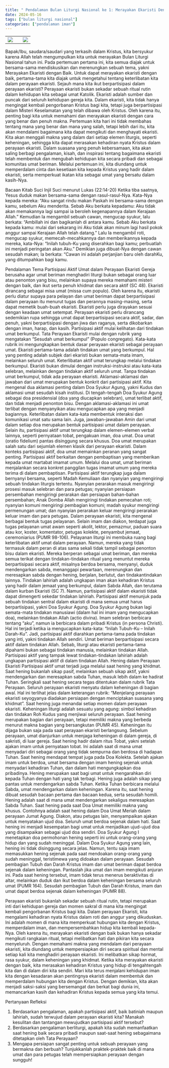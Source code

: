 ```yaml
---
title: " Pendalaman Bulan Liturgi Nasional ke 1: Merayakan Ekaristi Dengan Baik"
date: 2024-05-16
tags: ["bulan liturgi nasional"]
categories: ["pendalaman iman"]
---
```

| | | |
|---|---|---|
| ![](/img/bln16mei24.avif) | | ![](/img/bln16mei241.avif) | | ![](/img/bln16mei242.avif) |
Bapak/Ibu, saudara/saudari yang terkasih dalam Kristus, kita bersyukur karena Allah telah mengumpulkan kita untuk merayakan Bulan Liturgi Nasional tahun ini. Pada pertemuan pertama ini, kita semua diajak untuk bersama-sama mendiskusikan dan merenungkan sebuah tema, yakni Merayakan Ekaristi dengan Baik. Untuk dapat merayakan ekaristi dengan baik, pertama-tama kita diajak untuk mengetahui tentang keterlibatan kita dalam perayaan ekaristi. Sejauh mana kita ikut berpartisipasi dalam perayaan ekaristi?
Perayaan ekaristi bukan sekadar sebuah ritual rutin dalam kehidupan kita sebagai umat Katolik. Ekaristi adalah sumber dan puncak dari seluruh kehidupan gereja kita. Dalam ekaristi, kita tidak hanya mengingat kembali pengorbanan Kristus bagi kita, tetapi juga berpartisipasi dalam Misteri Keselamatan yang telah dibawa oleh Kristus. Oleh karena itu, penting bagi kita untuk memahami dan merayakan ekaristi dengan cara yang benar dan penuh makna.
Pertemuan kita hari ini tidak membahas tentang mana yang benar dan mana yang salah, tetapi lebih dari itu, kita akan mendalami bagaimana kita dapat mengikuti dan menghayati ekaristi. Kita akan menggali makna yang dalam dari setiap elemen liturgis, seperti keheningan, sehingga kita dapat merasakan kehadiran nyata Kristus dalam perayaan ekaristi. 
Dalam suasana yang penuh kebersamaan, kita akan saling berbagi pengalaman, kisah, dan inspirasi tentang bagaimana ekaristi telah membentuk dan mengubah kehidupan kita secara pribadi dan sebagai komunitas umat beriman. Melalui pertemuan ini, kita diundang untuk memperdalam cinta dan kesetiaan kita kepada Kristus yang hadir dalam ekaristi, serta memperkuat ikatan kita sebagai umat yang bersatu dalam kasih-Nya. 

Bacaan Kitab Suci
Injil Suci menurut Lukas (22:14-20)
Ketika tiba saatnya, Yesus duduk makan bersama-sama dengan rasul-rasul-Nya. Kata-Nya kepada mereka: “Aku sangat rindu makan Paskah ini bersama-sama dengan kamu, sebelum Aku menderita. Sebab Aku berkata kepadamu: Aku tidak akan memakannya lagi sampai ia beroleh kegenapannya dalam Kerajaan Allah.”
Kemudian Ia mengambil sebuah cawan, mengucap syukur, lalu berkata: “Ambillah ini dan bagikanlah di antara kamu.  Sebab Aku berkata kepada kamu: mulai dari sekarang ini Aku tidak akan minum lagi hasil pokok anggur sampai Kerajaan Allah telah datang.”
Lalu Ia mengambil roti, mengucap syukur, memecah-mecahkannya dan memberikannya kepada mereka, kata-Nya: “Inilah tubuh-Ku yang diserahkan bagi kamu; perbuatlah ini menjadi peringatan akan Aku.”
Demikian juga dibuat-Nya dengan cawan sesudah makan; Ia berkata: “Cawan ini adalah perjanjian baru oleh darahKu, yang ditumpahkan bagi kamu.

Pendalaman Tema
Partisipasi Aktif Umat dalam Perayaan Ekaristi
Gereja berusaha agar umat beriman menghadiri liturgi bukan sebagai orang luar atau penonton yang bisu, melainkan supaya mereka memahami misteri dengan baik, dan ikut serta penuh khidmat dan secara aktif (SC 48). Ekaristi dirancang sebagai misa umat (missa cum populo). Oleh karena itu, ekaristi perlu diatur supaya para pelayan dan umat beriman dapat berpartisipasi dalam perayaan itu menurut tugas dan perannya masing-masing, serta dapat memetik buah-buah ekaristi. Ekaristi perlu juga dirayakan sesuai dengan keadaan umat setempat. Perayaan ekaristi perlu dirancang sedemikian rupa sehingga umat dapat berpartisipasi secara aktif, sadar, dan penuh, yakni berpartisipasi dengan jiwa dan raganya, serta dikobarkan dengan iman, harap, dan kasih.
Partisipasi aktif mulai kelihatan dari tindakan umat berkumpul. Tata Perayaan Ekaristi mulai dengan rubrik yang mengatakan “Sesudah umat berkumpul” (Populo congregato). Kata-kata rubrik ini mengungkapkan bentuk dasar perayaan ekaristi sebagai perayaan umat. Ekaristi pertama-tama adalah tindakan umat yang berkumpul. Hal yang penting adalah subjek dari ekaristi bukan semata-mata imam, melainkan seluruh umat. Keterlibatan aktif umat terungkap melalui tindakan berkumpul. Ekaristi bukan dimulai dengan instruksi-instruksi atau kata-kata selebran, melainkan dengan tindakan aktif seluruh umat. Tanpa tindakan umat berkumpul, tidak ada perayaan ekaristi. 
Aklamasi-aklamasi dan jawaban dari umat merupakan bentuk konkrit dari partisipasi aktif. Kita mengenal dua aklamasi penting dalam Doa Syukur Agung, yakni Kudus dan aklamasi umat sesudah kisah institusi. Di tengah-tengah Doa Syukur Agung sebagai doa presidensial (doa yang diucapkan selebran), umat terlibat aktif, dan tidak menjadi penonton bisu. Dengan aklamasi-aklamasi ini umat terlibat dengan menyanyikan atau mengucapkan apa yang menjadi bagiannya. Keterlibatan dalam kata-kata membentuk interaksi dan komunikasi umat satu sama lain. Juga, jawaban-jawaban Amin dari umat dalam setiap doa merupakan bentuk partisipasi umat dalam perayaan. 
Selain itu, partisipasi aktif umat terungkap dalam elemen-elemen verbal lainnya, seperti pernyataan tobat, pengakuan iman, doa umat. Doa umat (oratio fidelium) pantas disinggung secara khusus. Doa umat merupakan salah satu dari sejumlah elemen klasik dari perayaan ekaristi. Dalam konteks partisipasi aktif, doa umat memainkan peranan yang sangat penting. Partisipasi aktif berkaitan dengan pembaptisan yang memberikan kepada umat martabat imamat umum. Melalui doa umat, umat beriman menjalankan secara konkret panggilan tugas imamat umum yang mereka terima di dalam pembaptisan. 
Partisipasi aktif terungkap juga dalam bernyanyi bersama, seperti Madah Kemuliaan dan nyanyian yang mengiringi sebuah tindakan liturgis tertentu. Nyanyian perarakan masuk mengiringi prosesi masuk selebran dan para petugas; nyanyian persiapan persembahan mengiringi perarakan dan persiapan bahan-bahan persembahan; Anak Domba Allah mengiringi tindakan pemecahan roti; nyanyian komuni mengiringi pembagian komuni; madah syukur mengiringi permenungan umat; dan nyanyian perarakan keluar mengiringi perarakan keluar imam dan para petugas.
Dalam perayaan ekaristi, kita mengenal berbagai bentuk tugas pelayanan. Selain imam dan diakon, terdapat juga tugas pelayanan umat awam seperti akolit, lektor, pemazmur, paduan suara atau kor, koster, komentator, petugas kolekte, penyambut jemaat, ceremoniarius (PUMR 98-106). Pelayanan liturgi ini membuka ruang bagi keterlibatan aktif umat dalam perayaan. Namun, mereka yang tidak termasuk dalam peran di atas sama sekali tidak tampil sebagai penonton bisu dalam ekaristi. Mereka berperan sebagai umat beriman, dan mereka semua terikat dengan tindakan-tindakan ritual yang menuntut mereka berpartisipasi secara aktif, misalnya berdoa bersama, menyanyi, duduk mendengarkan sabda, menanggapi pewartaan, merenungkan dan meresapkan sabda dengan hening, berjalan, berlutut, dan tindakantindakan lainnya. Tindakan lahiriah adalah ungkapan iman akan kehadiran Kristus yang hadir dalam jemaat yang berkumpul, dalam Sabda Allah, dan terutama dalam kurban Ekaristi (SC 7). 
Namun, partisipasi aktif dalam ekaristi tidak dapat dimengerti sekedar tindakan lahiriah. Partisipasi aktif menunjuk pada sebuah tindakan sentral dalam ekaristi di mana semua umat harus berpartisipasi, yakni Doa Syukur Agung. Doa Syukur Agung bukan lagi semata-mata tindakan manusiawi (dalam hal ini imam yang mengucapkan doa), melainkan tindakan Allah (actio divina). Imam selebran berbicara tentang “aku”, namun ia berbicara dalam pribadi Kristus (in persona Christi). Hal ini terjadi ketika ia mengucapkan kata-kata: “Inilah Tubuh-Ku – Inilah Darah-Ku”. Jadi, partisipasi aktif diarahkan pertama-tama pada tindakan yang inti, yakni tindakan Allah sendiri. Umat beriman berpartisipasi secara aktif dalam tindakan Allah. Sebab, liturgi atau ekaristi pertama-tama dipahami bukan sebagai tindakan manusia, melainkan tindakan Allah. Partisipasi aktif yang tampak lewat tindakan-tindakan lahiriah adalah ungkapan partisipasi aktif di dalam tindakan Allah. 
Hening dalam Perayaan Ekaristi
Partisipasi aktif umat terjadi juga melalui saat hening yang khidmat. Saat hening bukanlah sikap pasif, melainkan sebuah sikap aktif, yakni mendengarkan dan meresapkan sabda Tuhan, masuk lebih dalam ke hadirat Tuhan. Seringkali saat hening secara tegas ditentukan dalam rubrik Tata Perayaan. Seluruh perayaan ekaristi menyatu dalam keheningan di bagian awal. Hal ini terlihat jelas dalam keterangan rubrik: “Menjelang perayaan ekaristi seyogyanya diadakan persiapan dengan menciptakan suasana yang khidmat”. Saat hening juga menandai setiap momen dalam perayaan ekaristi. Keheningan liturgi adalah sesuatu yang agung: simbol kehadiran dan tindakan Roh Kudus yang menjiwai seluruh perayaan.
Saat hening merupakan bagian dari perayaan, tetapi memiliki makna yang berbeda menurut makna bagian yang bersangkutan (PUMR 45). Keheningan itu dijaga bukan saja pada saat perayaan ekaristi berlangsung. Sebelum perayaan, umat dianjurkan untuk menjaga keheningan di dalam gereja, di sakristi, di luar gereja.  Saat hening hadir dalam ritus Tobat, yakni setelah ajakan imam untuk pernyataan tobat. Ini adalah saat di mana umat menyadari diri sebagai orang yang tidak sempurna dan berdosa di hadapan Tuhan. Saat  hening mendapat tempat juga pada Doa Kolekta. Setelah ajakan imam untuk berdoa, umat bersama dengan imam hening sejenak untuk menyadari kehadiran Tuhan, dan dalam hati mengungkapkan doa pribadinya. Hening merupakan saat bagi umat untuk mengarahkan diri kepada Tuhan dengan hati yang tak terbagi. Hening juga adalah sikap yang pantas untuk mendengarkan sabda Tuhan. Ketika Tuhan berbicara melalui Sabda, umat mendengarkan dalam keheningan. Karena itu, saat hening dibuat sesudah bacaan pertama dan bacaan kedua, serta sesudah homili. Hening adalah saat di mana umat mendengarkan sekaligus meresapkan Sabda Tuhan.
Saat hening pada saat Doa Umat memiliki makna yang khusus. Contohnya adalah saat hening dalam Doa Umat Meriah dalam perayaan Jumat Agung. Diakon, atau petugas lain, menyampaikan ajakan untuk menyatakan ujud doa. Seluruh umat berdoa sejenak dalam hati. Saat hening ini menjadi kesempatan bagi umat untuk menjadikan ujud-ujud doa yang disampaikan sebagai ujud doa sendiri. Doa Syukur Agung I menetapkan doa permohonan hening seperti ini untuk orang-orang yang hidup dan yang sudah meninggal. Dalam Doa Syukur Agung yang lain, hening ini tidak disinggung secara jelas. Namun, tentu saja imam memasukkan hening sejenak pada saat mendoakan orang-orang yang sudah meninggal, teristimewa yang didoakan dalam perayaan.
Sesudah pembagian Tubuh dan Darah Kristus imam dan umat beriman dapat berdoa sejenak dalam keheningan. Pantaslah jika umat dan imam mengikuti anjuran ini. Pada saat hening tersebut, imam tidak terus menerus beraktivitas di altar, melainkan duduk dan ikut berdoa dalam keheningan bersama seluruh umat (PUMR 164). Sesudah pembagian Tubuh dan Darah Kristus, imam dan umat dapat berdoa sejenak dalam keheningan (PUMR 88). 

Perayaan ekaristi bukanlah sekadar sebuah ritual rutin, tetapi merupakan inti dari kehidupan gereja dan momen sakral di mana kita mengingat kembali pengorbanan Kristus bagi kita. 
Dalam perayaan Ekaristi, kita mengalami kehadiran nyata Kristus dalam roti dan anggur yang dikuduskan. Ini adalah momen di mana kita memperkuat hubungan kita dengan Kristus, memperdalam iman, dan mempersembahkan hidup kita kembali kepada-Nya. Oleh karena itu, merayakan ekaristi dengan baik bukan hanya sekadar mengikuti rangkaian ritual, tetapi melibatkan hati dan pikiran kita secara menyeluruh.
Dengan memahami makna yang mendalam dari perayaan ekaristi, kita diundang untuk mempersiapkan diri secara spiritual dan mental setiap kali kita menghadiri perayaan ekaristi. Ini melibatkan sikap hormat, rasa syukur, dalam keheningan yang khidmat. Ketika kita merayakan ekaristi dengan baik, kita merasakan kehadiran Kristus yang hidup di tengahtengah kita dan di dalam diri kita sendiri.
Mari kita terus menjalani kehidupan iman kita dengan kesadaran akan pentingnya ekaristi dalam membentuk dan memperdalam hubungan kita dengan Kristus. Dengan demikian, kita akan menjadi saksi-saksi yang bersemangat dan berkat bagi dunia ini, memancarkan kasih dan kehadiran Kristus kepada semua yang kita temui.

Pertanyaan Refleksi
1. 	Berdasarkan pengalaman, apakah partisipasi aktif, baik batiniah maupun lahiriah, sudah terwujud dalam perayaan ekaristi kita? Manakah kesulitan dan tantangan mewujudkan partisipasi aktif tersebut?
2. 	Berdasarkan pengalaman berliturgi, apakah kita sudah memanfaatkan saat hening baik secara pribadi maupun saat-saat hening sebagaimana ditetapkan oleh Tata Perayaan?
3. 	Mengapa persiapan sangat penting untuk sebuah perayaan yang bermakna dan berbuah? Tunjukkanlah praktek-praktek baik di mana umat dan para petugas telah mempersiapkan perayaan dengan sungguh!

